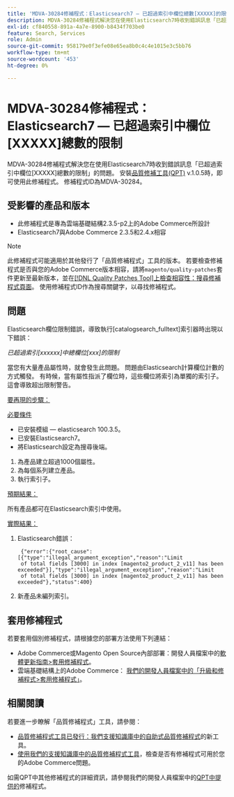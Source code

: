 ```yaml
---
title: 'MDVA-30284修補程式：Elasticsearch7 — 已超過索引中欄位總數[XXXXX]的限制'
description: MDVA-30284修補程式解決您在使用Elasticsearch7時收到錯誤訊息「已超過索引中欄位\[XXXXX\]總數的限制」的問題。 安裝[Quality Patches Tool (QPT)](/help/announcements/adobe-commerce-announcements/magento-quality-patches-released-new-tool-to-self-serve-quality-patches.md) v.1.0.5時，即可使用此修補程式。 修補程式ID為MDVA-30284。
exl-id: cf840558-891a-4a7e-8900-b8434f703be0
feature: Search, Services
role: Admin
source-git-commit: 958179e0f3efe08e65ea8b0c4c4e1015e3c5bb76
workflow-type: tm+mt
source-wordcount: '453'
ht-degree: 0%

---
```


# MDVA-30284修補程式：Elasticsearch7 — 已超過索引中欄位[XXXXX]總數的限制

MDVA-30284修補程式解決您在使用Elasticsearch7時收到錯誤訊息「已超過索引中欄位\[XXXXX\]總數的限制」的問題。 安裝[品質修補工具(QPT)](/help/announcements/adobe-commerce-announcements/magento-quality-patches-released-new-tool-to-self-serve-quality-patches.md) v.1.0.5時，即可使用此修補程式。 修補程式ID為MDVA-30284。

## 受影響的產品和版本

* 此修補程式是專為雲端基礎結構2.3.5-p2上的Adobe Commerce所設計
* Elasticsearch7與Adobe Commerce 2.3.5和2.4.x相容

>[!NOTE]
>
>此修補程式可能適用於其他發行了「品質修補程式」工具的版本。 若要檢查修補程式是否與您的Adobe Commerce版本相容，請將`magento/quality-patches`套件更新至最新版本，並在[[!DNL Quality Patches Tool]上檢查相容性：搜尋修補程式頁面](https://devdocs.magento.com/quality-patches/tool.html#patch-grid)。 使用修補程式ID作為搜尋關鍵字，以尋找修補程式。

## 問題

Elasticsearch欄位限制錯誤，導致執行\[catalogsearch\_fulltext\]索引器時出現以下錯誤：

*已超過索引[xxxxxx]中總欄位[xxx]的限制*

當您有大量產品屬性時，就會發生此問題。 問題由Elasticsearch計算欄位計數的方式觸發。 有時候，當有屬性指派了欄位時，這些欄位將索引為單獨的索引子。 這會導致超出限制警告。

<u>要再現的步驟：</u>

<u>必要條件</u>

* 已安裝模組 — elasticsearch 100.3.5。
* 已安裝Elasticsearch7。
* 將Elasticsearch設定為搜尋後端。

1. 為產品建立超過1000個屬性。
1. 為每個系列建立產品。
1. 執行索引子。

<u>預期結果：</u>

所有產品都可在Elasticsearch索引中使用。

<u>實際結果：</u>

1. Elasticsearch錯誤：

   ```
    {"error":{"root_cause":[{"type":"illegal_argument_exception","reason":"Limit
    of total fields [3000] in index [magento2_product_2_v11] has been exceeded"}],"type":"illegal_argument_exception","reason":"Limit
    of total fields [3000] in index [magento2_product_2_v11] has been exceeded"},"status":400}
   ```

1. 新產品未編列索引。

## 套用修補程式

若要套用個別修補程式，請根據您的部署方法使用下列連結：

* Adobe Commerce或Magento Open Source內部部署：開發人員檔案中的[軟體更新指南>套用修補程式](https://devdocs.magento.com/guides/v2.4/comp-mgr/patching/mqp.html)。
* 雲端基礎結構上的Adobe Commerce： [我們的開發人員檔案中的「升級和修補程式>套用修補程式」](https://devdocs.magento.com/cloud/project/project-patch.html)。

## 相關閱讀

若要進一步瞭解「品質修補程式」工具，請參閱：

* [品質修補程式工具已發行：我們支援知識庫中的自助式品質修補程式](/help/announcements/adobe-commerce-announcements/magento-quality-patches-released-new-tool-to-self-serve-quality-patches.md)的新工具。
* [使用我們的支援知識庫中的品質修補程式工具](/help/support-tools/patches-available-in-qpt-tool/check-patch-for-magento-issue-with-magento-quality-patches.md)，檢查是否有修補程式可用於您的Adobe Commerce問題。

如需QPT中其他修補程式的詳細資訊，請參閱我們的開發人員檔案中的[QPT中提供的](https://devdocs.magento.com/quality-patches/tool.html#patch-grid)修補程式。
